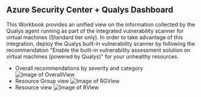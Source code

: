 ## Azure Security Center + Qualys Dashboard
This Workbook provides an unified view on the information collected by the Qualys agent running as part of the integrated vulnerability scanner for virtual machines (Standard tier only). In order to take advantage of this integration, deploy the Qualys built-in vulnerability scanner by following the recommendation "Enable the built-in vulnerability assessment solution on virtual machines (powered by Qualys)" for your unhealthy resources.
* Overall recommendations by severity and category
![Image of OverallView](https://github.com/carlosfar/public/blob/master/Azure%20Security%20Center/ASCQualysWorkbook/Screenshot_Overview.png?raw=true)
* Resource Group view
![Image of RGView](https://github.com/carlosfar/public/blob/master/Azure%20Security%20Center/ASCQualysWorkbook/Screenshot_RGView.png?raw=true)
* Resource view
![Image of RView](https://github.com/carlosfar/public/blob/master/Azure%20Security%20Center/ASCQualysWorkbook/Screenshot_RView.png?raw=true)
